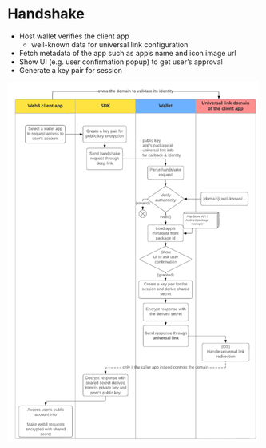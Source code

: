 # Handshake

- Host wallet verifies the client app
    - well-known data for universal link configuration
- Fetch metadata of the app such as app’s name and icon image url 
- Show UI (e.g. user confirmation popup) to get user’s approval
- Generate a key pair for session

![](img/handshake.png)
